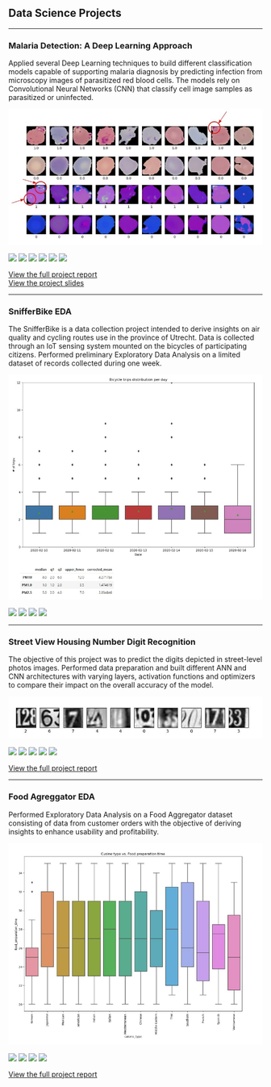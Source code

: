 ## Data Science Projects

---

### Malaria Detection: A Deep Learning Approach
Applied several Deep Learning techniques to build different classification models capable of supporting malaria diagnosis by predicting infection from microscopy images of parasitized red blood cells. The models rely on Convolutional Neural Networks (CNN) that classify cell image samples as parasitized or uninfected.

<img src="projects/malaria/image_malaria.jpg?raw=true" />

[![](https://img.shields.io/badge/Python-white?logo=python)](#)
[![](https://img.shields.io/badge/Scikit--learn-white?logo=scikit-learn)](#) 
[![](https://img.shields.io/badge/TensorFlow-white?logo=tensorflow)](#) 
[![](https://img.shields.io/badge/Keras-white?logo=keras&logoColor=red)](#)
[![](https://img.shields.io/badge/OpenCV-white?logo=opencv&logoColor=black)](#)
[![](https://img.shields.io/badge/Colab-white?logo=googlecolab)](#)

[View the full project report](/projects/malaria/notebook_malaria.html)<br>
[View the project slides](/projects/malaria/slides_malaria.pdf)


---

### SnifferBike EDA
The SnifferBike is a data collection project intended to derive insights on air quality and cycling routes use in the province of Utrecht. Data is collected through an IoT sensing system mounted on the bicycles of participating citizens.
Performed preliminary Exploratory Data Analysis on a limited dataset of records collected during one week.

<img src="projects/snifferbike/image_snifferbike.jpg?raw=true" />

[![](https://img.shields.io/badge/Python-white?logo=python)](#)
[![](https://img.shields.io/badge/Pandas-white?logo=pandas&logoColor=black)](#) 
[![](https://img.shields.io/badge/NumPy-white?logo=numpy&logoColor=blue)](#)
[![](https://img.shields.io/badge/Jupyter-white?logo=jupyter)](#)


---

### Street View Housing Number Digit Recognition
The objective of this project was to predict the digits depicted in street-level photos images. Performed data preparation and built different ANN and CNN architectures with varying layers, activation functions and optimizers to compare their impact on the overall accuracy of the model.

<img src="projects/svhn/image_svhn.jpg?raw=true" />

[![](https://img.shields.io/badge/Python-white?logo=python)](#)
[![](https://img.shields.io/badge/Scikit--learn-white?logo=scikit-learn)](#) 
[![](https://img.shields.io/badge/TensorFlow-white?logo=tensorflow)](#) 
[![](https://img.shields.io/badge/Keras-white?logo=keras&logoColor=red)](#) 
[![](https://img.shields.io/badge/Colab-white?logo=googlecolab)](#)

[View the full project report](/projects/svhn/notebook_svhn.html)<br>


---

### Food Agreggator EDA
Performed Exploratory Data Analysis on a Food Aggregator dataset consisting of data from customer orders with the objective of deriving insights to enhance usability and profitability.

<img src="projects/foodhub/image_foodhub.jpg?raw=true" />

[![](https://img.shields.io/badge/Python-white?logo=python)](#)
[![](https://img.shields.io/badge/Pandas-white?logo=pandas&logoColor=black)](#) 
[![](https://img.shields.io/badge/NumPy-white?logo=numpy&logoColor=blue)](#)
[![](https://img.shields.io/badge/Jupyter-white?logo=jupyter)](#)

[View the full project report](/projects/foodhub/notebook_foodhub.html)<br>

<!--
[![](https://img.shields.io/badge/Python-white?logo=python)](#)
[![](https://img.shields.io/badge/Scikit--learn-white?logo=scikit-learn)](#) 
[![](https://img.shields.io/badge/TensorFlow-white?logo=tensorflow)](#) 
[![](https://img.shields.io/badge/Keras-white?logo=keras&logoColor=red)](#) 
[![](https://img.shields.io/badge/Pandas-white?logo=pandas&logoColor=black)](#) 
[![](https://img.shields.io/badge/NumPy-white?logo=numpy&logoColor=blue)](#)
[![](https://img.shields.io/badge/Colab-white?logo=googlecolab)](#)
-->
